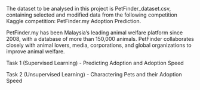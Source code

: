 The dataset to be analysed in this project is PetFinder_dataset.csv,  containing selected and modified data from the following competition Kaggle competition: PetFinder.my Adoption Prediction.

PetFinder.my has been Malaysia’s leading animal welfare platform since 2008, with a database of more than 150,000 animals. PetFinder collaborates closely with animal lovers, media, corporations, and global organizations to improve animal welfare.

Task 1 (Supervised Learning) - Predicting Adoption and Adoption Speed

Task 2 (Unsupervised Learning) - Charactering Pets and their Adoption Speed
